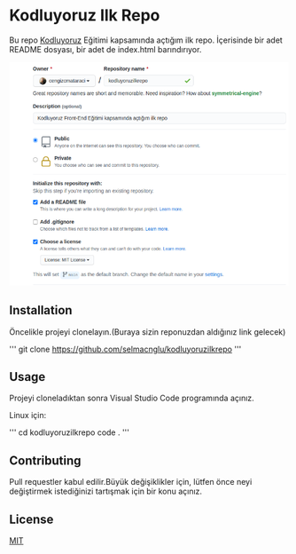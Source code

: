 # Kodluyoruz Ilk Repo

Bu repo [Kodluyoruz](https://kodluyoruz.org/) Eğitimi kapsamında açtığım ilk repo. İçerisinde bir adet README dosyası, bir adet de index.html barındırıyor.

![](https://github.com/Kodluyoruz/taskforce/blob/main/git/odev1/figures/github.png)


## Installation 

Öncelikle projeyi clonelayın.(Buraya sizin reponuzdan aldığınız link gelecek)

'''
git clone https://github.com/selmacnglu/kodluyoruzilkrepo
'''

## Usage

Projeyi cloneladıktan sonra Visual Studio Code programında açınız.

Linux için:

'''
cd kodluyoruzilkrepo
code . 
'''


## Contributing

Pull requestler kabul edilir.Büyük değişiklikler için, lütfen önce neyi değiştirmek istediğinizi tartışmak için bir konu açınız.

## License 

[MIT](https://choosealicense.com/licenses/mit/)
